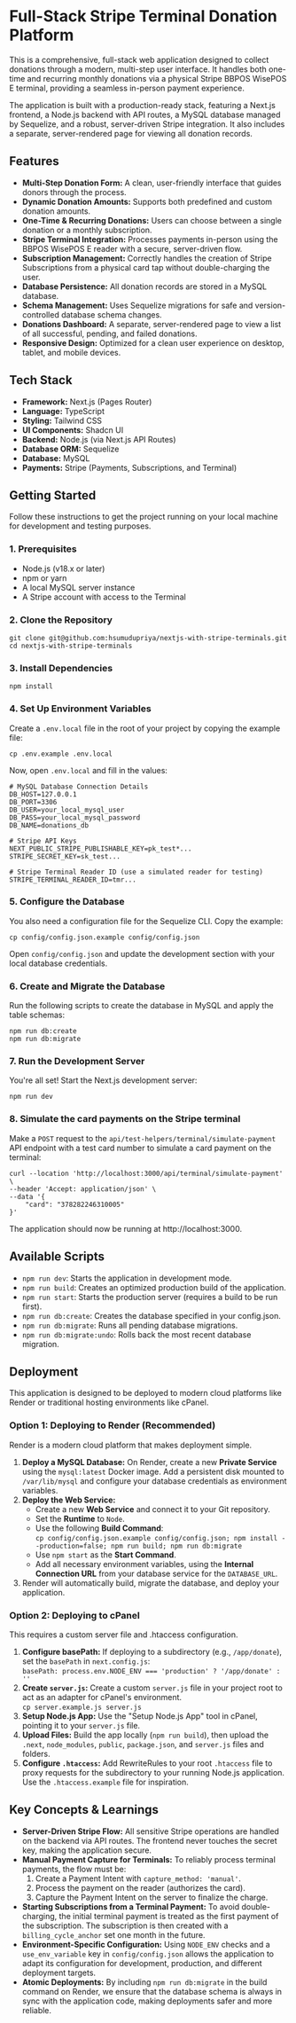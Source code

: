# **Full-Stack Stripe Terminal Donation Platform**

This is a comprehensive, full-stack web application designed to collect donations through a modern, multi-step user interface. It handles both one-time and recurring monthly donations via a physical Stripe BBPOS WisePOS E terminal, providing a seamless in-person payment experience.

The application is built with a production-ready stack, featuring a Next.js frontend, a Node.js backend with API routes, a MySQL database managed by Sequelize, and a robust, server-driven Stripe integration. It also includes a separate, server-rendered page for viewing all donation records.

## **Features**

-   **Multi-Step Donation Form:** A clean, user-friendly interface that guides donors through the process.
-   **Dynamic Donation Amounts:** Supports both predefined and custom donation amounts.
-   **One-Time & Recurring Donations:** Users can choose between a single donation or a monthly subscription.
-   **Stripe Terminal Integration:** Processes payments in-person using the BBPOS WisePOS E reader with a secure, server-driven flow.
-   **Subscription Management:** Correctly handles the creation of Stripe Subscriptions from a physical card tap without double-charging the user.
-   **Database Persistence:** All donation records are stored in a MySQL database.
-   **Schema Management:** Uses Sequelize migrations for safe and version-controlled database schema changes.
-   **Donations Dashboard:** A separate, server-rendered page to view a list of all successful, pending, and failed donations.
-   **Responsive Design:** Optimized for a clean user experience on desktop, tablet, and mobile devices.

## **Tech Stack**

-   **Framework:** Next.js (Pages Router)
-   **Language:** TypeScript
-   **Styling:** Tailwind CSS
-   **UI Components:** Shadcn UI
-   **Backend:** Node.js (via Next.js API Routes)
-   **Database ORM:** Sequelize
-   **Database:** MySQL
-   **Payments:** Stripe (Payments, Subscriptions, and Terminal)

## **Getting Started**

Follow these instructions to get the project running on your local machine for development and testing purposes.

### **1. Prerequisites**

-   Node.js (v18.x or later)
-   npm or yarn
-   A local MySQL server instance
-   A Stripe account with access to the Terminal

### **2. Clone the Repository**

```shell
git clone git@github.com:hsumudupriya/nextjs-with-stripe-terminals.git
cd nextjs-with-stripe-terminals
```

### **3. Install Dependencies**

```shell
npm install
```

### **4. Set Up Environment Variables**

Create a `.env.local` file in the root of your project by copying the example file:

```shell
cp .env.example .env.local
```

Now, open `.env.local` and fill in the values:

```
# MySQL Database Connection Details
DB_HOST=127.0.0.1
DB_PORT=3306
DB_USER=your_local_mysql_user
DB_PASS=your_local_mysql_password
DB_NAME=donations_db

# Stripe API Keys
NEXT_PUBLIC_STRIPE_PUBLISHABLE_KEY=pk_test*...
STRIPE_SECRET_KEY=sk_test...

# Stripe Terminal Reader ID (use a simulated reader for testing)
STRIPE_TERMINAL_READER_ID=tmr...
```

### **5. Configure the Database**

You also need a configuration file for the Sequelize CLI. Copy the example:

```shell
cp config/config.json.example config/config.json
```

Open `config/config.json` and update the development section with your local database credentials.

### **6. Create and Migrate the Database**

Run the following scripts to create the database in MySQL and apply the table schemas:

```shell
npm run db:create
npm run db:migrate
```

### **7. Run the Development Server**

You're all set! Start the Next.js development server:

```shell
npm run dev
```

### **8. Simulate the card payments on the Stripe terminal**

Make a `POST` request to the `api/test-helpers/terminal/simulate-payment` API endpoint with a test card number to simulate a card payment on the terminal:

```shell
curl --location 'http://localhost:3000/api/terminal/simulate-payment' \
--header 'Accept: application/json' \
--data '{
    "card": "378282246310005"
}'
```

The application should now be running at http://localhost:3000.

## **Available Scripts**

-   `npm run dev`: Starts the application in development mode.
-   `npm run build`: Creates an optimized production build of the application.
-   `npm run start`: Starts the production server (requires a build to be run first).
-   `npm run db:create`: Creates the database specified in your config.json.
-   `npm run db:migrate`: Runs all pending database migrations.
-   `npm run db:migrate:undo`: Rolls back the most recent database migration.

## **Deployment**

This application is designed to be deployed to modern cloud platforms like Render or traditional hosting environments like cPanel.

### **Option 1: Deploying to Render (Recommended)**

Render is a modern cloud platform that makes deployment simple.

1. **Deploy a MySQL Database:** On Render, create a new **Private Service** using the `mysql:latest` Docker image. Add a persistent disk mounted to `/var/lib/mysql` and configure your database credentials as environment variables.
2. **Deploy the Web Service:**
    - Create a new **Web Service** and connect it to your Git repository.
    - Set the **Runtime** to `Node`.
    - Use the following **Build Command**: \
      `cp config/config.json.example config/config.json; npm install --production=false; npm run build; npm run db:migrate`
    - Use `npm start` as the **Start Command**.
    - Add all necessary environment variables, using the **Internal Connection URL** from your database service for the `DATABASE_URL`.
3. Render will automatically build, migrate the database, and deploy your application.

### **Option 2: Deploying to cPanel**

This requires a custom server file and .htaccess configuration.

1. **Configure basePath:** If deploying to a subdirectory (e.g., `/app/donate`), set the `basePath` in `next.config.js`: \
   `basePath: process.env.NODE_ENV === 'production' ? '/app/donate' : ''`
2. **Create `server.js`:** Create a custom `server.js` file in your project root to act as an adapter for cPanel's environment. \
   `cp server.example.js server.js`
3. **Setup Node.js App:** Use the "Setup Node.js App" tool in cPanel, pointing it to your `server.js` file.
4. **Upload Files:** Build the app locally (`npm run build`), then upload the `.next`, `node_modules`, `public`, `package.json`, and `server.js` files and folders.
5. **Configure `.htaccess`:** Add RewriteRules to your root `.htaccess` file to proxy requests for the subdirectory to your running Node.js application. Use the `.htaccess.example` file for inspiration.

## **Key Concepts & Learnings**

-   **Server-Driven Stripe Flow:** All sensitive Stripe operations are handled on the backend via API routes. The frontend never touches the secret key, making the application secure.
-   **Manual Payment Capture for Terminals:** To reliably process terminal payments, the flow must be:
    1. Create a Payment Intent with `capture_method: 'manual'`.
    2. Process the payment on the reader (authorizes the card).
    3. Capture the Payment Intent on the server to finalize the charge.
-   **Starting Subscriptions from a Terminal Payment:** To avoid double-charging, the initial terminal payment is treated as the first payment of the subscription. The subscription is then created with a `billing_cycle_anchor` set one month in the future.
-   **Environment-Specific Configuration:** Using `NODE_ENV` checks and a `use_env_variable` key in `config/config.json` allows the application to adapt its configuration for development, production, and different deployment targets.
-   **Atomic Deployments:** By including `npm run db:migrate` in the build command on Render, we ensure that the database schema is always in sync with the application code, making deployments safer and more reliable.
